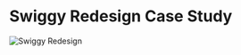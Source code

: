 # Swiggy Redesign Case Study

![Swiggy Redesign](WhatsApp%20Image%202025-08-30%20at%2018.11.48_9cdda58g.jpg)
